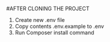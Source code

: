 #AFTER CLONING THE PROJECT 
1. Create new .env file 
2. Copy contents .env.example to .env
3. Run Composer install command

